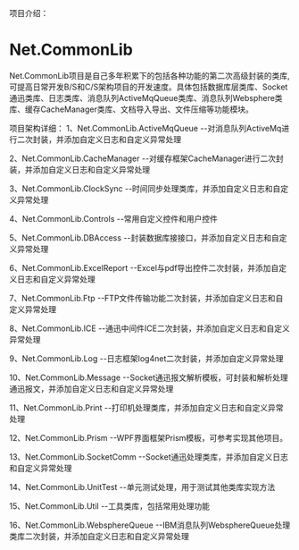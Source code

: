项目介绍：
# Net.CommonLib
Net.CommonLib项目是自己多年积累下的包括各种功能的第二次高级封装的类库,可提高日常开发B/S和C/S架构项目的开发速度。具体包括数据库层类库、Socket通迅类库、日志类库、消息队列ActiveMqQueue类库、消息队列Websphere类库、缓存CacheManager类库、文档导入导出、文件压缩等功能模块。

项目架构详细：
 1、Net.CommonLib.ActiveMqQueue --对消息队列ActiveMq进行二次封装，并添加自定义日志和自定义异常处理
 
 2、Net.CommonLib.CacheManager --对缓存框架CacheManager进行二次封装，并添加自定义日志和自定义异常处理
 
 3、Net.CommonLib.ClockSync --时间同步处理类库，并添加自定义日志和自定义异常处理
 
 4、Net.CommonLib.Controls --常用自定义控件和用户控件
 
 5、Net.CommonLib.DBAccess --封装数据库接接口，并添加自定义日志和自定义异常处理
 
 6、Net.CommonLib.ExcelReport --Excel与pdf导出控件二次封装，并添加自定义日志和自定义异常处理
 
 7、Net.CommonLib.Ftp --FTP文件传输功能二次封装，并添加自定义日志和自定义异常处理
 
 8、Net.CommonLib.ICE --通迅中间件ICE二次封装，并添加自定义日志和自定义异常处理
 
 9、Net.CommonLib.Log --日志框架log4net二次封装，并添加自定义异常处理
 
 10、Net.CommonLib.Message --Socket通迅报文解析模板，可封装和解析处理通迅报文，并添加自定义日志和自定义异常处理
 
 11、Net.CommonLib.Print --打印机处理类库，并添加自定义日志和自定义异常处理
 
 12、Net.CommonLib.Prism --WPF界面框架Prism模板，可参考实现其他项目。
 
 13、Net.CommonLib.SocketComm --Socket通迅处理类库，并添加自定义日志和自定义异常处理
 
 14、Net.CommonLib.UnitTest --单元测试处理，用于测试其他类库实现方法
 
 15、Net.CommonLib.Util --工具类库，包括常用处理功能
 
 16、Net.CommonLib.WebsphereQueue --IBM消息队列WebsphereQueue处理类库二次封装，并添加自定义日志和自定义异常处理
